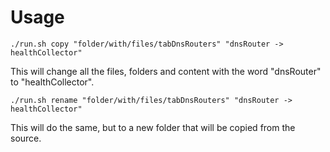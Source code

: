 # Usage

`./run.sh copy "folder/with/files/tabDnsRouters" "dnsRouter -> healthCollector"`

This will change all the files, folders and content with the word "dnsRouter" to "healthCollector".

`./run.sh rename "folder/with/files/tabDnsRouters" "dnsRouter -> healthCollector"`

This will do the same, but to a new folder that will be copied from the source.

